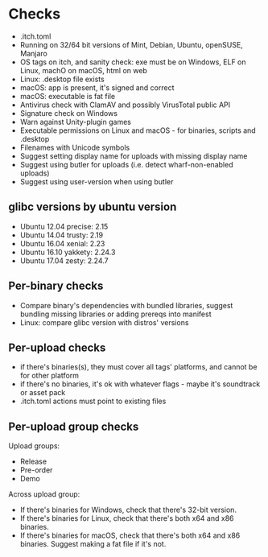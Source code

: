 # Checks

* .itch.toml
* Running on 32/64 bit versions of Mint, Debian, Ubuntu, openSUSE, Manjaro
* OS tags on itch, and sanity check: exe must be on Windows, ELF on Linux, machO on macOS, html on web
* Linux: .desktop file exists
* macOS: app is present, it's signed and correct
* macOS: executable is fat file
* Antivirus check with ClamAV and possibly VirusTotal public API
* Signature check on Windows
* Warn against Unity-plugin games
* Executable permissions on Linux and macOS - for binaries, scripts and .desktop
* Filenames with Unicode symbols
* Suggest setting display name for uploads with missing display name
* Suggest using butler for uploads (i.e. detect wharf-non-enabled uploads)
* Suggest using user-version when using butler

## glibc versions by ubuntu version

* Ubuntu 12.04 precise: 2.15
* Ubuntu 14.04 trusty: 2.19
* Ubuntu 16.04 xenial: 2.23
* Ubuntu 16.10 yakkety: 2.24.3
* Ubuntu 17.04 zesty: 2.24.7

## Per-binary checks

* Compare binary's dependencies with bundled libraries, suggest bundling missing libraries or adding prereqs into manifest
* Linux: compare glibc version with distros' versions

## Per-upload checks

* if there's binaries(s), they must cover all tags' platforms, and cannot be for other platform
* if there's no binaries, it's ok with whatever flags - maybe it's soundtrack or asset pack
* .itch.toml actions must point to existing files

## Per-upload group checks

Upload groups:

* Release
* Pre-order
* Demo

Across upload group:

* If there's binaries for Windows, check that there's 32-bit version.
* If there's binaries for Linux, check that there's both x64 and x86 binaries.
* If there's binaries for macOS, check that there's both x64 and x86 binaries. Suggest making a fat file if it's not.
